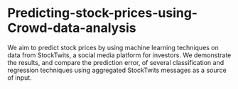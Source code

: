 # Predicting-stock-prices-using-Crowd-data-analysis
We aim to predict stock prices by using machine learning techniques on data from StockTwits, a social media platform for investors. We demonstrate the results, and compare the prediction error, of several classification and regression techniques using aggregated StockTwits messages as a source of input.
